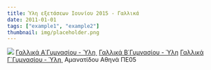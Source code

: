 ```yaml
---
title: Ύλη εξετάσεων Ιουνίου 2015 - Γαλλικά
date: 2011-01-01
tags: ["example1", "example2"]
thumbnail: img/placeholder.png
---
```

![](http://3.bp.blogspot.com/-tQkY2nunWEE/VT9KhgfEIdI/AAAAAAAAAWQ/-QZXz0s7XhI/s1600/%CE%93%CE%B1%CE%BB%CE%BB%CE%B9%CE%BA%CE%AC.jpg) 
[Γαλλικά Α΄Γυμνασίου - Ύλη ](https://drive.google.com/open?id=0BymwTTWt26-jb2tiTWV1ZVJFNmM&authuser=0) 
[Γαλλικά Β΄Γυμνασίου - Ύλη](https://drive.google.com/open?id=0BymwTTWt26-jaWtjWXFObndxU1U&authuser=0) 
[Γαλλικά Γ΄Γυμνασίου - Ύλη ](https://drive.google.com/open?id=0BymwTTWt26-jRUF0M0xWVVM0OGM&authuser=0) 
Αμανατίδου Αθηνά ΠΕ05
